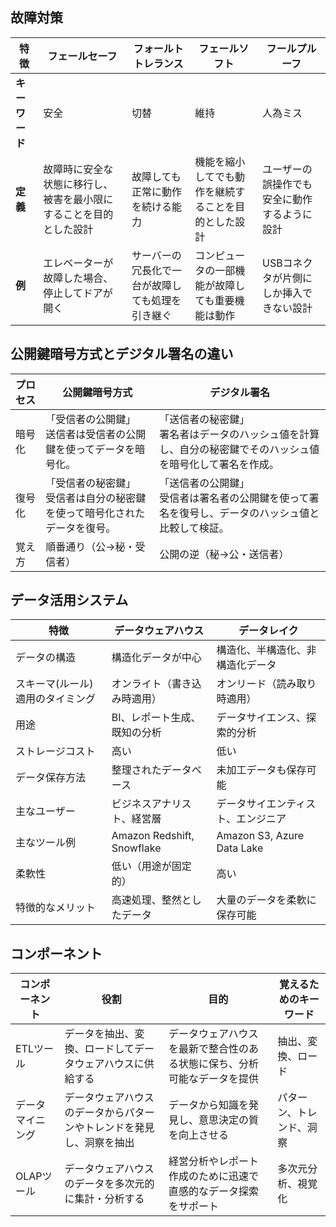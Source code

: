 ## 故障対策

| 特徴            | フェールセーフ                      | フォールトトレランス        | フェールソフト                     | フールプルーフ                 |
|-----------------|-----------------------------------------------------|-----------------------------------------------|------------------------------------------------|-------------------------------------------------|
| **キーワード**        | 安全   | 切替             | 維持 | 人為ミス   |
| **定義**        | 故障時に安全な状態に移行し、被害を最小限にすることを目的とした設計    | 故障しても正常に動作を続ける能力              | 機能を縮小してでも動作を継続することを目的とした設計 | ユーザーの誤操作でも安全に動作するように設計    |
| **例**          | エレベーターが故障した場合、停止してドアが開く       | サーバーの冗長化で一台が故障しても処理を引き継ぐ | コンピュータの一部機能が故障しても重要機能は動作 | USBコネクタが片側にしか挿入できない設計         |


## 公開鍵暗号方式とデジタル署名の違い

| プロセス                | 公開鍵暗号方式                                                                 | デジタル署名                                                                 |
|-------------------------|-------------------------------------------------------------------------------|------------------------------------------------------------------------------|
| 暗号化       | 「受信者の公開鍵」<br> 送信者は受信者の公開鍵を使ってデータを暗号化。 | 「送信者の秘密鍵」<br> 署名者はデータのハッシュ値を計算し、自分の秘密鍵でそのハッシュ値を暗号化して署名を作成。 |
| 復号化       | 「受信者の秘密鍵」<br> 受信者は自分の秘密鍵を使って暗号化されたデータを復号。 | 「送信者の公開鍵」<br> 受信者は署名者の公開鍵を使って署名を復号し、データのハッシュ値と比較して検証。 |
| 覚え方       | 順番通り（公→秘・受信者） | 公開の逆（秘→公・送信者） |



## データ活用システム

| 特徴                  | データウェアハウス                | データレイク                        |
|-----------------------|----------------------------------|-------------------------------------|
| データの構造          | 構造化データが中心              | 構造化、半構造化、非構造化データ   | 
| スキーマ(ルール)適用のタイミング | オンライト（書き込み時適用） | オンリード（読み取り時適用）| 
| 用途                  | BI、レポート生成、既知の分析    | データサイエンス、探索的分析       | 
| ストレージコスト      | 高い                             | 低い                                |
| データ保存方法        | 整理されたデータベース           | 未加工データも保存可能             | 
| 主なユーザー          | ビジネスアナリスト、経営層       | データサイエンティスト、エンジニア | 
| 主なツール例          | Amazon Redshift, Snowflake      | Amazon S3, Azure Data Lake         | 
| 柔軟性                | 低い（用途が固定的）             | 高い                                | 
| 特徴的なメリット      | 高速処理、整然としたデータ       | 大量のデータを柔軟に保存可能       | 


## コンポーネント

| コンポーネント      | 役割                                                                 | 目的                                                                 | 覚えるためのキーワード        |
|---------------------|----------------------------------------------------------------------|----------------------------------------------------------------------|-------------------------------|
| ETLツール           | データを抽出、変換、ロードしてデータウェアハウスに供給する           | データウェアハウスを最新で整合性のある状態に保ち、分析可能なデータを提供 | 抽出、変換、ロード            |
| データマイニング    | データウェアハウスのデータからパターンやトレンドを発見し、洞察を抽出 | データから知識を発見し、意思決定の質を向上させる                   | パターン、トレンド、洞察  |
| OLAPツール          | データウェアハウスのデータを多次元的に集計・分析する                 | 経営分析やレポート作成のために迅速で直感的なデータ探索をサポート   | 多次元分析、視覚化    |
